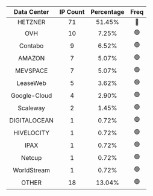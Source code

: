 | Data Center | IP Count | Percentage | Freq |
|:------------:|:--------:|:-----------:|:-----:|
| HETZNER | 71 | 51.45% | 🔴 |
| OVH | 10 | 7.25% | 🟢 |
| Contabo | 9 | 6.52% | 🟢 |
| AMAZON | 7 | 5.07% | 🟢 |
| MEVSPACE | 7 | 5.07% | 🟢 |
| LeaseWeb | 5 | 3.62% | 🟢 |
| Google-Cloud | 4 | 2.90% | 🟢 |
| Scaleway | 2 | 1.45% | 🟢 |
| DIGITALOCEAN | 1 | 0.72% | 🟢 |
| HIVELOCITY | 1 | 0.72% | 🟢 |
| IPAX | 1 | 0.72% | 🟢 |
| Netcup | 1 | 0.72% | 🟢 |
| WorldStream | 1 | 0.72% | 🟢 |
| OTHER | 18 | 13.04% | 🟢 |